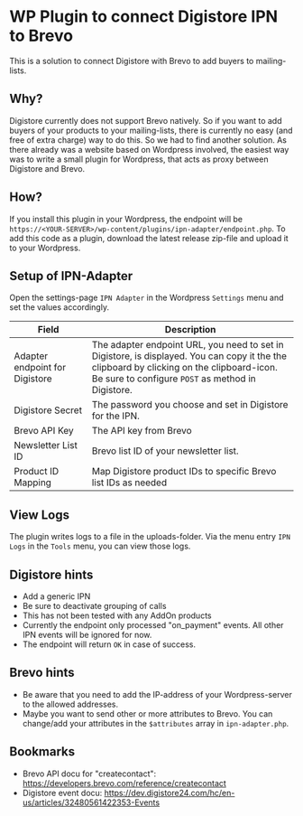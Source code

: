 # WP Plugin to connect Digistore IPN to Brevo
This is a solution to connect Digistore with Brevo to add buyers to mailing-lists.

## Why?
Digistore currently does not support Brevo natively. So if you want to add buyers of your products to your mailing-lists, there is currently no easy (and free of extra charge) way to do this. So we had to find another solution. As there already was a website based on Wordpress involved, the easiest way was to write a small plugin for Wordpress, that acts as proxy between Digistore and Brevo.

## How?
If you install this plugin in your Wordpress, the endpoint will be `https://<YOUR-SERVER>/wp-content/plugins/ipn-adapter/endpoint.php`.
To add this code as a plugin, download the latest release zip-file and upload it to your Wordpress.

## Setup of IPN-Adapter
Open the settings-page `IPN Adapter` in the Wordpress `Settings` menu and set the values accordingly.

| Field | Description |
|-----|-------------|
| Adapter endpoint for Digistore | The adapter endpoint URL, you need to set in Digistore, is displayed. You can copy it the the clipboard by clicking on the clipboard-icon.<br>Be sure to configure `POST` as method in Digistore. |
| Digistore Secret | The password you choose and set in Digistore for the IPN. |
| Brevo API Key | The API key from Brevo |
| Newsletter List ID | Brevo list ID of your newsletter list. |
| Product ID Mapping | Map Digistore product IDs to specific Brevo list IDs as needed |

## View Logs
The plugin writes logs to a file in the uploads-folder. Via the menu entry `IPN Logs` in the `Tools` menu, you can view those logs.

## Digistore hints
- Add a generic IPN 
- Be sure to deactivate grouping of calls
- This has not been tested with any AddOn products
- Currently the endpoint only processed "on_payment" events. All other IPN events will be ignored for now.
- The endpoint will return `OK` in case of success.

## Brevo hints
- Be aware that you need to add the IP-address of your Wordpress-server to the allowed addresses.
- Maybe you want to send other or more attributes to Brevo. You can change/add your attributes in the `$attributes` array in `ipn-adapter.php`.

## Bookmarks
- Brevo API docu for "createcontact": https://developers.brevo.com/reference/createcontact
- Digistore event docu: https://dev.digistore24.com/hc/en-us/articles/32480561422353-Events
